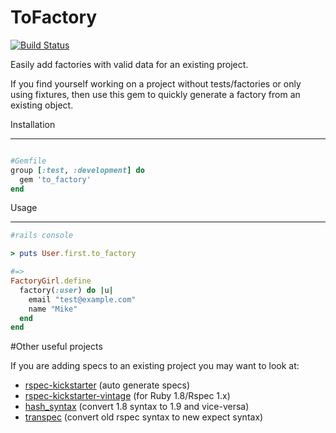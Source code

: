 ToFactory
=========

[![Build Status](https://travis-ci.org/markburns/to_factory.svg?branch=master)](https://travis-ci.org/markburns/to_factory)

Easily add factories with valid data for an existing project.

If you find yourself working on a project without tests/factories or only using fixtures,
then use this gem to quickly generate a factory from an existing object.

Installation
___________

```ruby

#Gemfile
group [:test, :development] do
  gem 'to_factory'
end
```

Usage
_____

```ruby
#rails console

> puts User.first.to_factory

#=>
FactoryGirl.define
  factory(:user) do |u|
    email "test@example.com"
    name "Mike"
  end
end

```

#Other useful projects

If you are adding specs to an existing project you may want to look at:

* [rspec-kickstarter](https://github.com/seratch/rspec-kickstarter) (auto generate specs)
* [rspec-kickstarter-vintage](https://github.com/ifad/rspec-kickstarter-vintage) (for Ruby 1.8/Rspec 1.x)
* [hash_syntax](https://github.com/michaeledgar/hash_syntax) (convert 1.8 syntax to 1.9 and vice-versa)
* [transpec](https://github.com/yujinakayama/transpec) (convert old rspec syntax to new expect syntax)

